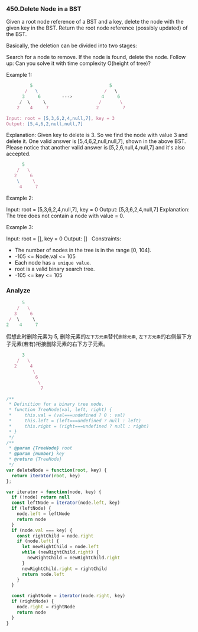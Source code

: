 ### 450.Delete Node in a BST

Given a root node reference of a BST and a key, delete the node with the given key in the BST. Return the root node reference (possibly updated) of the BST.

Basically, the deletion can be divided into two stages:

Search for a node to remove.
If the node is found, delete the node.
Follow up: Can you solve it with time complexity O(height of tree)?

Example 1:

```js
         5                             5
       /   \                         /   \
      3     6        --->           4     6
     /  \     \                    /       \
    2    4     7                  2         7

Input: root = [5,3,6,2,4,null,7], key = 3
Output: [5,4,6,2,null,null,7]
```

Explanation: Given key to delete is 3. So we find the node with value 3 and delete it.
One valid answer is [5,4,6,2,null,null,7], shown in the above BST.
Please notice that another valid answer is [5,2,6,null,4,null,7] and it's also accepted.

```js
      5
    /   \
   2     6
    \     \
     4     7
```

Example 2:

Input: root = [5,3,6,2,4,null,7], key = 0
Output: [5,3,6,2,4,null,7]
Explanation: The tree does not contain a node with value = 0.

Example 3:

Input: root = [], key = 0
Output: []
 
Constraints:

* The number of nodes in the tree is in the range [0, 104].
* -105 <= Node.val <= 105
* Each node has `a unique value`.
* root is a valid binary search tree.
* -105 <= key <= 105

### Analyze

```js
      5
    /   \
   3     6
 /  \     \
2    4     7
```

假想此时删除元素为 5, 删除元素的`左下方元素`替代`删除元素`, `左下方元素`的右侧最下方子元素(若有)衔接删除元素的右下方子元素。

```js
      3
    /   \
   2     4
          \
           6
            \
             7
```

```js
/**
 * Definition for a binary tree node.
 * function TreeNode(val, left, right) {
 *     this.val = (val===undefined ? 0 : val)
 *     this.left = (left===undefined ? null : left)
 *     this.right = (right===undefined ? null : right)
 * }
 */
/**
 * @param {TreeNode} root
 * @param {number} key
 * @return {TreeNode}
 */
var deleteNode = function(root, key) {
  return iterator(root, key)
};

var iterator = function(node, key) {
  if (!node) return null
  const leftNode = iterator(node.left, key)
  if (leftNode) {
    node.left = leftNode
    return node
  }
  if (node.val === key) {
    const rightChild = node.right
    if (node.left) {
      let newRightChild = node.left
      while (newRightChild.right) {
        newRightChild = newRightChild.right
      }
      newRightChild.right = rightChild
      return node.left
    }
  }

  const rightNode = iterator(node.right, key)
  if (rightNode) {
    node.right = rightNode
    return node
  }
}
```